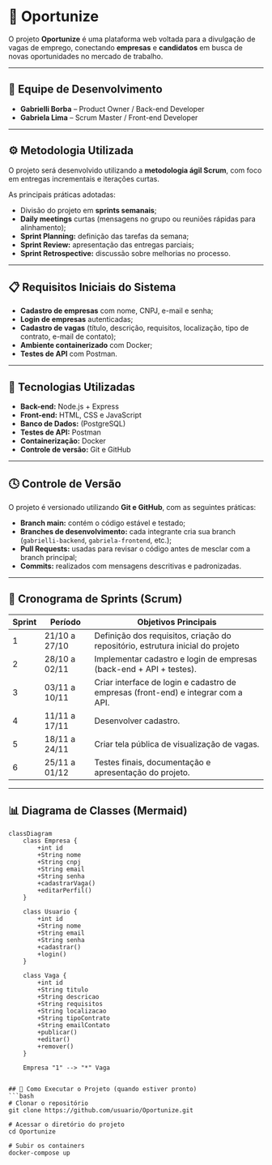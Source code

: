 # 🧠 Oportunize

O projeto **Oportunize** é uma plataforma web voltada para a divulgação de vagas de emprego, conectando **empresas** e **candidatos** em busca de novas oportunidades no mercado de trabalho.

---

## 👥 Equipe de Desenvolvimento
- **Gabrielli Borba** – Product Owner / Back-end Developer  
- **Gabriela Lima** – Scrum Master / Front-end Developer  

---

## ⚙️ Metodologia Utilizada
O projeto será desenvolvido utilizando a **metodologia ágil Scrum**, com foco em entregas incrementais e iterações curtas.

As principais práticas adotadas:
- Divisão do projeto em **sprints semanais**;  
- **Daily meetings** curtas (mensagens no grupo ou reuniões rápidas para alinhamento);  
- **Sprint Planning:** definição das tarefas da semana;  
- **Sprint Review:** apresentação das entregas parciais;  
- **Sprint Retrospective:** discussão sobre melhorias no processo.

---

## 📋 Requisitos Iniciais do Sistema
- **Cadastro de empresas** com nome, CNPJ, e-mail e senha;  
- **Login de empresas** autenticadas;  
- **Cadastro de vagas** (título, descrição, requisitos, localização, tipo de contrato, e-mail de contato);    
- **Ambiente containerizado** com Docker;  
- **Testes de API** com Postman.

---

## 🧰 Tecnologias Utilizadas
- **Back-end:** Node.js + Express  
- **Front-end:** HTML, CSS e JavaScript  
- **Banco de Dados:** (PostgreSQL)  
- **Testes de API:** Postman  
- **Containerização:** Docker  
- **Controle de versão:** Git e GitHub  
---

## 🕓 Controle de Versão
O projeto é versionado utilizando **Git e GitHub**, com as seguintes práticas:

- **Branch main:** contém o código estável e testado;  
- **Branches de desenvolvimento:** cada integrante cria sua branch (`gabrielli-backend`, `gabriela-frontend`, etc.);  
- **Pull Requests:** usadas para revisar o código antes de mesclar com a branch principal;  
- **Commits:** realizados com mensagens descritivas e padronizadas.

---

## 📅 Cronograma de Sprints (Scrum)
| Sprint | Período | Objetivos Principais |
|--------|----------|----------------------|
| 1 | 21/10 a 27/10 | Definição dos requisitos, criação do repositório, estrutura inicial do projeto|
| 2 | 28/10 a 02/11 | Implementar cadastro e login de empresas (back-end + API + testes). |
| 3 | 03/11 a 10/11 | Criar interface de login e cadastro de empresas (front-end) e integrar com a API. |
| 4 | 11/11 a 17/11 | Desenvolver cadastro. |
| 5 | 18/11 a 24/11 | Criar tela pública de visualização de vagas. |
| 6 | 25/11 a 01/12 | Testes finais, documentação e apresentação do projeto. |

---

## 📊 Diagrama de Classes (Mermaid)

```mermaid
classDiagram
    class Empresa {
        +int id
        +String nome
        +String cnpj
        +String email
        +String senha
        +cadastrarVaga()
        +editarPerfil()
    }

    class Usuario {
        +int id
        +String nome
        +String email
        +String senha
        +cadastrar()
        +login()
    }

    class Vaga {
        +int id
        +String titulo
        +String descricao
        +String requisitos
        +String localizacao
        +String tipoContrato
        +String emailContato
        +publicar()
        +editar()
        +remover()
    }

    Empresa "1" --> "*" Vaga


## 🚀 Como Executar o Projeto (quando estiver pronto)
```bash
# Clonar o repositório
git clone https://github.com/usuario/Oportunize.git

# Acessar o diretório do projeto
cd Oportunize

# Subir os containers
docker-compose up





